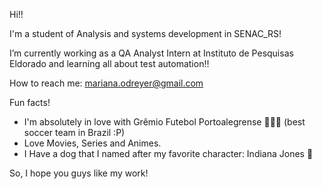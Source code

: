 Hi!! 

I'm a student of Analysis and systems development in SENAC_RS!

I’m currently working as a QA Analyst Intern at Instituto de Pesquisas Eldorado and learning all about test automation!! 

How to reach me: mariana.odreyer@gmail.com 

Fun facts! 
 - I'm absolutely in love with Grêmio Futebol Portoalegrense 💙🖤🤍 (best soccer team in Brazil :P)
 - Love Movies, Series and Animes.
 - I Have a dog that I named after my favorite character: Indiana Jones 🐶

So, I hope you guys like my work! 

